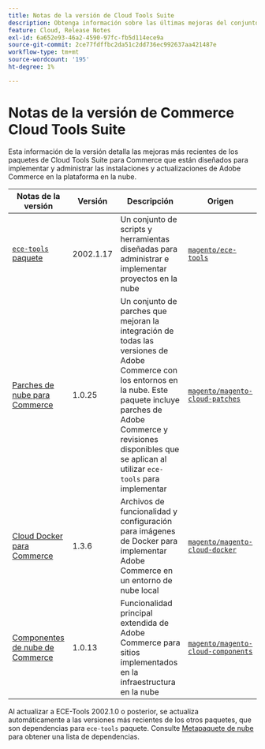 ```yaml
---
title: Notas de la versión de Cloud Tools Suite
description: Obtenga información sobre las últimas mejoras del conjunto de herramientas de la nube para Adobe Commerce.
feature: Cloud, Release Notes
exl-id: 6a652e93-46a2-4590-97fc-fb5d114ece9a
source-git-commit: 2ce77fdffbc2da51c2dd736ec992637aa421487e
workflow-type: tm+mt
source-wordcount: '195'
ht-degree: 1%

---
```


# Notas de la versión de Commerce Cloud Tools Suite

Esta información de la versión detalla las mejoras más recientes de los paquetes de Cloud Tools Suite para Commerce que están diseñados para implementar y administrar las instalaciones y actualizaciones de Adobe Commerce en la plataforma en la nube.

| Notas de la versión | Versión | Descripción | Origen |
| ----------------- |-----------| ---------------------------------------- | --------------------------- |
| [`ece-tools` paquete](ece-tools-package.md) | 2002.1.17 | Un conjunto de scripts y herramientas diseñadas para administrar e implementar proyectos en la nube | [`magento/ece-tools`](https://github.com/magento/ece-tools/tree/2002.1) |
| [Parches de nube para Commerce](cloud-patches.md) | 1.0.25 | Un conjunto de parches que mejoran la integración de todas las versiones de Adobe Commerce con los entornos en la nube. Este paquete incluye parches de Adobe Commerce y revisiones disponibles que se aplican al utilizar `ece-tools` para implementar | [`magento/magento-cloud-patches`](https://github.com/magento/magento-cloud-patches/tree/1.0.1) |
| [Cloud Docker para Commerce](cloud-docker.md) | 1.3.6 | Archivos de funcionalidad y configuración para imágenes de Docker para implementar Adobe Commerce en un entorno de nube local | [`magento/magento-cloud-docker`](https://github.com/magento/magento-cloud-docker/tree/1.0) |
| [Componentes de nube de Commerce](cloud-components.md) | 1.0.13 | Funcionalidad principal extendida de Adobe Commerce para sitios implementados en la infraestructura en la nube | [`magento/magento-cloud-components`](https://github.com/magento/magento-cloud-components/tree/1.0.2) |

Al actualizar a ECE-Tools 2002.1.0 o posterior, se actualiza automáticamente a las versiones más recientes de los otros paquetes, que son dependencias para `ece-tools` paquete. Consulte [Metapaquete de nube](../development/overview.md#cloud-metapackage) para obtener una lista de dependencias.
